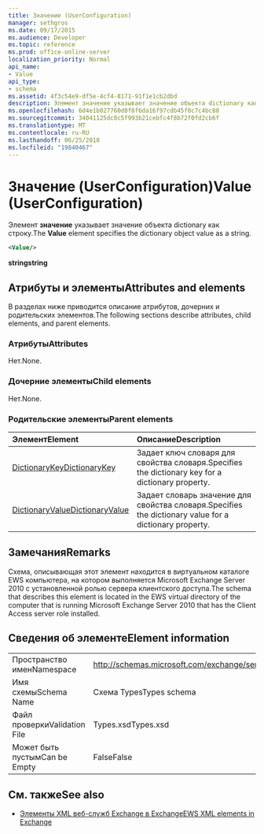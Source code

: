 ```yaml
---
title: Значение (UserConfiguration)
manager: sethgros
ms.date: 09/17/2015
ms.audience: Developer
ms.topic: reference
ms.prod: office-online-server
localization_priority: Normal
api_name:
- Value
api_type:
- schema
ms.assetid: 4f3c54e9-df5e-4cf4-8171-91f1e1cb2dbd
description: Элемент значение указывает значение объекта dictionary как строку.
ms.openlocfilehash: 6d4e1b027760d0f8f6da16f97cdb45f0c7c4bc88
ms.sourcegitcommit: 34041125dc8c5f993b21cebfc4f8b72f0fd2cb6f
ms.translationtype: MT
ms.contentlocale: ru-RU
ms.lasthandoff: 06/25/2018
ms.locfileid: "19840467"
---
```

# <a name="value-userconfiguration"></a><span data-ttu-id="c7746-103">Значение (UserConfiguration)</span><span class="sxs-lookup"><span data-stu-id="c7746-103">Value (UserConfiguration)</span></span>

<span data-ttu-id="c7746-104">Элемент **значение** указывает значение объекта dictionary как строку.</span><span class="sxs-lookup"><span data-stu-id="c7746-104">The **Value** element specifies the dictionary object value as a string.</span></span> 
  
```xml
<Value/>
```

<span data-ttu-id="c7746-105">**string**</span><span class="sxs-lookup"><span data-stu-id="c7746-105">**string**</span></span>

## <a name="attributes-and-elements"></a><span data-ttu-id="c7746-106">Атрибуты и элементы</span><span class="sxs-lookup"><span data-stu-id="c7746-106">Attributes and elements</span></span>

<span data-ttu-id="c7746-107">В разделах ниже приводится описание атрибутов, дочерних и родительских элементов.</span><span class="sxs-lookup"><span data-stu-id="c7746-107">The following sections describe attributes, child elements, and parent elements.</span></span>
  
### <a name="attributes"></a><span data-ttu-id="c7746-108">Атрибуты</span><span class="sxs-lookup"><span data-stu-id="c7746-108">Attributes</span></span>

<span data-ttu-id="c7746-109">Нет.</span><span class="sxs-lookup"><span data-stu-id="c7746-109">None.</span></span>
  
### <a name="child-elements"></a><span data-ttu-id="c7746-110">Дочерние элементы</span><span class="sxs-lookup"><span data-stu-id="c7746-110">Child elements</span></span>

<span data-ttu-id="c7746-111">Нет.</span><span class="sxs-lookup"><span data-stu-id="c7746-111">None.</span></span>
  
### <a name="parent-elements"></a><span data-ttu-id="c7746-112">Родительские элементы</span><span class="sxs-lookup"><span data-stu-id="c7746-112">Parent elements</span></span>

|<span data-ttu-id="c7746-113">**Элемент**</span><span class="sxs-lookup"><span data-stu-id="c7746-113">**Element**</span></span>|<span data-ttu-id="c7746-114">**Описание**</span><span class="sxs-lookup"><span data-stu-id="c7746-114">**Description**</span></span>|
|:-----|:-----|
|[<span data-ttu-id="c7746-115">DictionaryKey</span><span class="sxs-lookup"><span data-stu-id="c7746-115">DictionaryKey</span></span>](dictionarykey.md) <br/> |<span data-ttu-id="c7746-116">Задает ключ словаря для свойства словаря.</span><span class="sxs-lookup"><span data-stu-id="c7746-116">Specifies the dictionary key for a dictionary property.</span></span>  <br/> |
|[<span data-ttu-id="c7746-117">DictionaryValue</span><span class="sxs-lookup"><span data-stu-id="c7746-117">DictionaryValue</span></span>](dictionaryvalue.md) <br/> |<span data-ttu-id="c7746-118">Задает словарь значение для свойства словаря.</span><span class="sxs-lookup"><span data-stu-id="c7746-118">Specifies the dictionary value for a dictionary property.</span></span>  <br/> |
   
## <a name="remarks"></a><span data-ttu-id="c7746-119">Замечания</span><span class="sxs-lookup"><span data-stu-id="c7746-119">Remarks</span></span>

<span data-ttu-id="c7746-120">Схема, описывающая этот элемент находится в виртуальном каталоге EWS компьютера, на котором выполняется Microsoft Exchange Server 2010 с установленной ролью сервера клиентского доступа.</span><span class="sxs-lookup"><span data-stu-id="c7746-120">The schema that describes this element is located in the EWS virtual directory of the computer that is running Microsoft Exchange Server 2010 that has the Client Access server role installed.</span></span>
  
## <a name="element-information"></a><span data-ttu-id="c7746-121">Сведения об элементе</span><span class="sxs-lookup"><span data-stu-id="c7746-121">Element information</span></span>

|||
|:-----|:-----|
|<span data-ttu-id="c7746-122">Пространство имен</span><span class="sxs-lookup"><span data-stu-id="c7746-122">Namespace</span></span>  <br/> |http://schemas.microsoft.com/exchange/services/2006/types  <br/> |
|<span data-ttu-id="c7746-123">Имя схемы</span><span class="sxs-lookup"><span data-stu-id="c7746-123">Schema Name</span></span>  <br/> |<span data-ttu-id="c7746-124">Схема Types</span><span class="sxs-lookup"><span data-stu-id="c7746-124">Types schema</span></span>  <br/> |
|<span data-ttu-id="c7746-125">Файл проверки</span><span class="sxs-lookup"><span data-stu-id="c7746-125">Validation File</span></span>  <br/> |<span data-ttu-id="c7746-126">Types.xsd</span><span class="sxs-lookup"><span data-stu-id="c7746-126">Types.xsd</span></span>  <br/> |
|<span data-ttu-id="c7746-127">Может быть пустым</span><span class="sxs-lookup"><span data-stu-id="c7746-127">Can be Empty</span></span>  <br/> |<span data-ttu-id="c7746-128">False</span><span class="sxs-lookup"><span data-stu-id="c7746-128">False</span></span>  <br/> |
   
## <a name="see-also"></a><span data-ttu-id="c7746-129">См. также</span><span class="sxs-lookup"><span data-stu-id="c7746-129">See also</span></span>

- [<span data-ttu-id="c7746-130">Элементы XML веб-служб Exchange в Exchange</span><span class="sxs-lookup"><span data-stu-id="c7746-130">EWS XML elements in Exchange</span></span>](ews-xml-elements-in-exchange.md)

